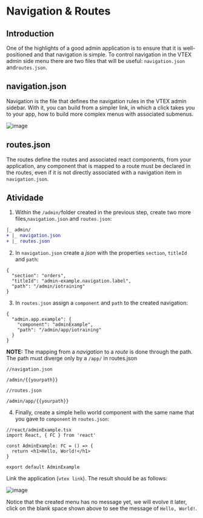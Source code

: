 # Navigation & Routes

## Introduction

One of the highlights of a good admin application is to ensure that it is well-positioned and that navigation is simple. To control navigation in the VTEX admin side menu there are two files that will be useful: `navigation.json` and`routes.json`.

## navigation.json

Navigation is the file that defines the navigation rules in the VTEX admin sidebar. With it, you can build from a simpler link, in which a click takes you to your app, how to build more complex menus with associated submenus.

![image](https://user-images.githubusercontent.com/60782333/107589617-28bba100-6be5-11eb-83d6-31486d1bafe3.png)

## routes.json

The routes define the routes and associated react components, from your application, any component that is mapped to a route must be declared in the routes, even if it is not directly associated with a navigation item in `navigation.json`.

## Atividade

1. Within the `/admin/`folder created in the previous step, create two more files,`navigation.json` and `routes.json`:

```diff
|_ admin/
+ |_ navigation.json
+ |_ routes.json
```

2. In `navigation.json` create a _json_ with the properties `section`, `titleId` and `path`:

```
{
  "section": "orders",
  "titleId": "admin-example.navigation.label",
  "path": "/admin/iotraining"
}
```

3. In `routes.json` assign a `component` and `path` to the created navigation:

```
{
  "admin.app.example": {
    "component": "adminExample",
    "path": "/admin/app/iotraining"
  }
}
```

**NOTE:** The mapping from a _navigation_ to a _route_ is done through the path. The path must diverge only by a `/app/` in routes.json

```
//navigation.json

/admin/{{yourpath}}

//routes.json

/admin/app/{{yourpath}}
```

4. Finally, create a simple hello world component with the same name that you gave to `component` in `routes.json`:

```tsx
//react/adminExample.tsx
import React, { FC } from 'react'

const AdminExample: FC = () => {
  return <h1>Hello, World!</h1>
}

export default AdminExample
```

Link the application (`vtex link`). The result should be as follows:

![image](https://user-images.githubusercontent.com/18701182/92773790-486b4680-f373-11ea-8d1b-c4b84dad4375.png)

Notice that the created menu has no message yet, we will evolve it later, click on the blank space shown above to see the message of `Hello, World!`.

